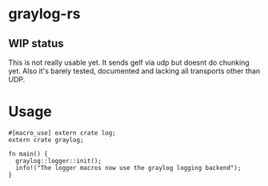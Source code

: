 # graylog-rs

## WIP status

This is not really usable yet. It sends gelf via udp but doesnt do chunking yet. 
Also it's barely tested, documented and lacking all transports other than UDP. 

# Usage

```
#[macro_use] extern crate log;
extern crate graylog;

fn main() {
  graylog::logger::init();
  info!("The logger macros now use the graylog logging backend");
}
